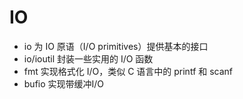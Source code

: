 # IO
- io 为 IO 原语（I/O primitives）提供基本的接口
- io/ioutil 封装一些实用的 I/O 函数
- fmt 实现格式化 I/O，类似 C 语言中的 printf 和 scanf
- bufio 实现带缓冲I/O